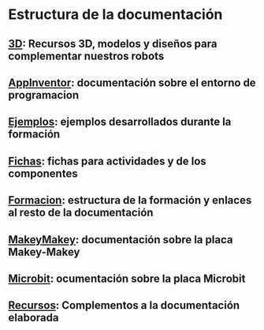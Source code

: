 # Estructura de la documentación

## [3D](./3D/Modelos3D.md): Recursos 3D, modelos y diseños para complementar nuestros robots

## [AppInventor](./AppInventor/): documentación sobre el entorno de programacion 

## [Ejemplos](./Ejemplos/): ejemplos desarrollados durante la formación

## [Fichas](./Fichas/): fichas para actividades y de los componentes

## [Formacion](./Formacion/Horario.md): estructura de la formación y enlaces al resto de la documentación

## [MakeyMakey](./MakeyMakey/): documentación sobre la placa Makey-Makey

## [Microbit](./Microbit/Microbit.md): ocumentación sobre la placa Microbit

## [Recursos](./Recursos/Recursos.md): Complementos a la documentación elaborada

